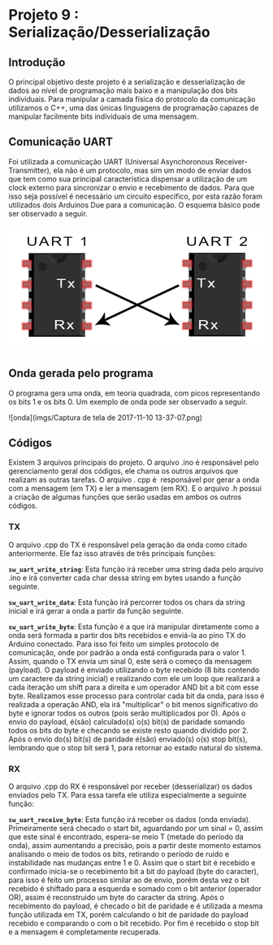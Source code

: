 # Projeto 9 : Serialização/Desserialização

## Introdução

O principal objetivo deste projeto é a serialização e desserialização de dados ao nível de programação mais baixo e a manipulação dos bits individuais. Para manipular a camada física do protocolo da comunicação utilizamos o C++, uma das únicas linguagens de programação capazes de manipular facilmente bits individuais de uma mensagem.

## Comunicação UART

Foi utilizada a comunicação UART (Universal Asynchoronous Receiver-Transmitter), ela não é um protocolo, mas sim um modo de enviar dados que tem como sua principal característica dispensar a utilização de um clock externo para sincronizar o envio e recebimento de dados. Para que isso seja possível é necessário um circuito específico, por esta razão foram utilizados dois Arduinos Due para a comunicação. O esquema básico pode ser observado a seguir.

![uart](imgs/UART-connection.png)


## Onda gerada pelo programa
O programa gera uma onda, em teoria quadrada, com picos representando os bits 1 e os bits 0. Um exemplo de onda pode ser observado a seguir.

![onda](imgs/Captura de tela de 2017-11-10 13-37-07.png)





## Códigos
Existem 3 arquivos principais do projeto. O arquivo .ino é responsável pelo gerenciamento geral dos códigos, ele chama os outros arquivos que realizam as outras tarefas. O arquivo . cpp é  responsável por gerar a onda com a mensagem (em TX) e ler a mensagem (em RX). E o arquivo .h possui a criação de algumas funções que serão usadas em ambos os outros códigos.

### TX
O arquivo .cpp do TX é responsãvel pela geração da onda como citado anteriormente. Ele faz isso através de três principais funções:


**```sw_uart_write_string```**: Esta função irá receber uma string dada pelo arquivo .ino e irá converter cada char dessa string em bytes usando a função seguinte.

**```sw_uart_write_data```**: Esta função irá percorrer todos os chars da string inicial e irá gerar a onda a partir da função seguinte.

**```sw_uart_write_byte```**: Esta função é a que irá manipular diretamente como a onda será formada a partir dos bits recebidos e enviá-la ao pino TX do Arduino conectado. Para isso foi feito um simples protocolo de comunicação, onde por padrão a onda está configurada para o valor 1. Assim, quando o TX envia um sinal 0, este será o começo da mensagem (payload). O payload é enviado utilizando o byte recebido (8 bits contendo um caractere da string inicial) e realizando com ele um loop que realizará a cada iteração um shift para a direita e um operador AND bit a bit com esse byte. Realizamos esse processo para controlar cada bit da onda, para isso é realizada a operação AND, ela irá "multiplicar" o bit menos significativo do byte e ignorar todos os outros (pois serão multiplicados por 0). Após o envio do payload, é(são) calculado(s) o(s) bit(s) de paridade somando todos os bits do byte e checando se existe resto quando dividido por 2. Após o envio do(s) bit(s) de paridade é(são) enviado(s) o(s) stop bit(s), lembrando que o stop bit será 1, para retornar ao estado natural do sistema.


### RX

O arquivo .cpp do RX é responsável por receber (desserializar) os dados enviados pelo TX. Para essa tarefa ele utiliza especialmente a seguinte função:

**```sw_uart_receive_byte```**: Esta função irá receber os dados (onda enviada). Primeiramente será checado o start bit, aguardando por um sinal = 0, assim que este sinal é encontrado, espera-se meio T (metade do período da onda), assim aumentando a precisão, pois a partir deste momento estamos analisando o meio de todos os bits, retirando o período de ruido e instabilidade nas mudanças entre 1 e 0. Assim que o start bit é recebido e confirmado inicia-se o recebimento bit a bit do payload (byte do caracter), para isso é feito um processo similar ao de envio, porém desta vez o bit recebido é shiftado  para a esquerda e somado com o bit anterior (operador OR), assim é reconstruido um byte do caracter da string. Após o recebimento do payload, é checado o bit de paridade e é utilizada a mesma função utilizada em TX, porém calculando o bit de paridade do payload recebido e comparando o com o bit recebido. Por fim é recebido o stop bit e a mensagem é completamente recuperada.
